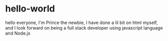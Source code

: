 # hello-world
hello everyone, I'm Prince the newbie, I have done a lil bit on html myself, and I look forward on being a full stack developer using javascript language and Node.js
